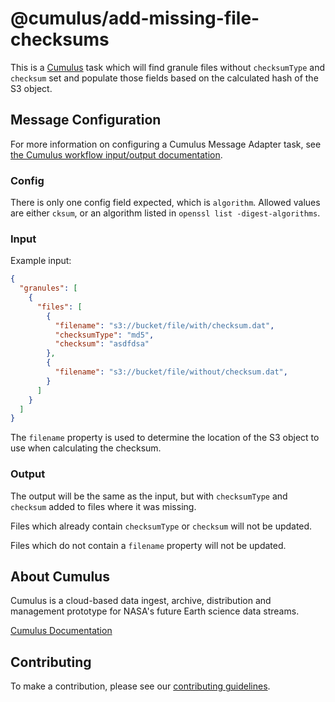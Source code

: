 # @cumulus/add-missing-file-checksums

This is a [Cumulus](https://nasa.github.io/cumulus) task which will find granule
files without `checksumType` and `checksum` set and populate those fields based
on the calculated hash of the S3 object.

## Message Configuration

For more information on configuring a Cumulus Message Adapter task, see
[the Cumulus workflow input/output documentation](https://nasa.github.io/cumulus/docs/workflows/input_output).

### Config

There is only one config field expected, which is `algorithm`. Allowed values
are either `cksum`, or an algorithm listed in `openssl list -digest-algorithms`.

### Input

Example input:

```json
{
  "granules": [
    {
      "files": [
        {
          "filename": "s3://bucket/file/with/checksum.dat",
          "checksumType": "md5",
          "checksum": "asdfdsa"
        },
        {
          "filename": "s3://bucket/file/without/checksum.dat",
        }
      ]
    }
  ]
}
```

The `filename` property is used to determine the location of the S3 object to
use when calculating the checksum.

### Output

The output will be the same as the input, but with `checksumType` and `checksum`
added to files where it was missing.

Files which already contain `checksumType` or `checksum` will not be updated.

Files which do not contain a `filename` property will not be updated.

## About Cumulus

Cumulus is a cloud-based data ingest, archive, distribution and management
prototype for NASA's future Earth science data streams.

[Cumulus Documentation](https://nasa.github.io/cumulus)

## Contributing

To make a contribution, please see our
[contributing guidelines](https://github.com/nasa/cumulus/blob/master/CONTRIBUTING.md).
